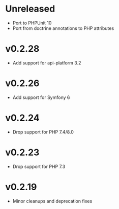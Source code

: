# Unreleased

* Port to PHPUnit 10
* Port from doctrine annotations to PHP attributes

# v0.2.28

* Add support for api-platform 3.2

# v0.2.26

* Add support for Symfony 6

# v0.2.24

* Drop support for PHP 7.4/8.0

# v0.2.23

* Drop support for PHP 7.3

# v0.2.19

* Minor cleanups and deprecation fixes